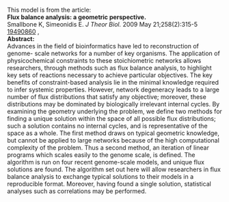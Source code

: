 

This model is from the article:  
**Flux balance analysis: a geometric perspective.**   
Smallbone K, Simeonidis E. _J Theor Biol._ 2009 May 21;258(2):315-5
[19490860](http://www.ncbi.nlm.nih.gov/pubmed/19490860) ,  
**Abstract:**   
Advances in the field of bioinformatics have led to reconstruction of genome-
scale networks for a number of key organisms. The application of
physicochemical constraints to these stoichiometric networks allows
researchers, through methods such as flux balance analysis, to highlight key
sets of reactions necessary to achieve particular objectives. The key benefits
of constraint-based analysis lie in the minimal knowledge required to infer
systemic properties. However, network degeneracy leads to a large number of
flux distributions that satisfy any objective; moreover, these distributions
may be dominated by biologically irrelevant internal cycles. By examining the
geometry underlying the problem, we define two methods for finding a unique
solution within the space of all possible flux distributions; such a solution
contains no internal cycles, and is representative of the space as a whole.
The first method draws on typical geometric knowledge, but cannot be applied
to large networks because of the high computational complexity of the problem.
Thus a second method, an iteration of linear programs which scales easily to
the genome scale, is defined. The algorithm is run on four recent genome-scale
models, and unique flux solutions are found. The algorithm set out here will
allow researchers in flux balance analysis to exchange typical solutions to
their models in a reproducible format. Moreover, having found a single
solution, statistical analyses such as correlations may be performed.

